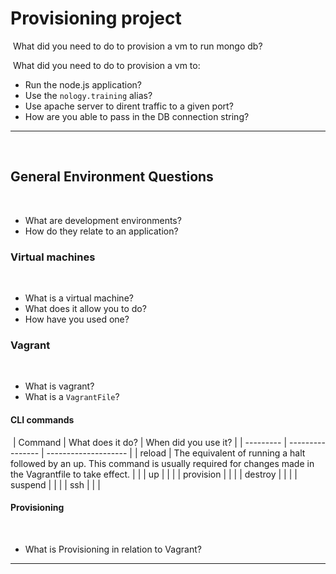 # Provisioning project
​
What did you need to do to provision a vm to run mongo db?

​
What did you need to do to provision a vm to:
​
- Run the node.js application?
- Use the `nology.training` alias?
- Use apache server to dirent traffic to a given port?
- How are you able to pass in the DB connection string?
​
---
​
## General Environment Questions
​
- What are development environments?
- How do they relate to an application?
​
### Virtual machines
​
- What is a virtual machine?
- What does it allow you to do?
- How have you used one?
​
### Vagrant
​
- What is vagrant?
- What is a `VagrantFile`?
​
#### CLI commands
​
| Command   | What does it do? | When did you use it? |
| --------- | ---------------- | -------------------- |
| reload    | The equivalent of running a halt followed by an up. This command is usually required for changes made in the Vagrantfile to take effect.                 |                      |
| up        |                  |                      |
| provision |                  |                      |
| destroy   |                  |                      |
| suspend   |                  |                      |
| ssh       |                  |                      |
​
#### Provisioning
​
- What is Provisioning in relation to Vagrant?
​
---